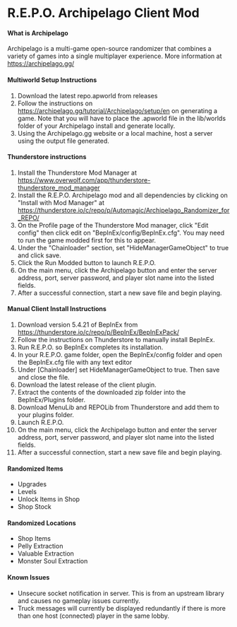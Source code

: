 # R.E.P.O. Archipelago Client Mod

#### What is Archipelago
Archipelago is a multi-game open-source randomizer that combines a variety of games into a single multiplayer experience.
More information at https://archipelago.gg/

#### Multiworld Setup Instructions
1) Download the latest repo.apworld from releases
2) Follow the instructions on https://archipelago.gg/tutorial/Archipelago/setup/en on generating a game. Note that you will have to place the .apworld file in the lib/worlds folder of your Archipelago install and generate locally.
3) Using the Archipelago.gg website or a local machine, host a server using the output file generated.

#### Thunderstore instructions
1) Install the Thunderstore Mod Manager at https://www.overwolf.com/app/thunderstore-thunderstore_mod_manager
2) Install the R.E.P.O. Archipelago mod and all dependencies by clicking on "Install with Mod Manager" at https://thunderstore.io/c/repo/p/Automagic/Archipelago_Randomizer_for_REPO/
3) On the Profile page of the Thunderstore Mod manager, click "Edit config" then click edit on "BepInEx/config/BepInEx.cfg". You may need to run the game modded first for this to appear.
4) Under the "Chainloader" section, set "HideManagerGameObject" to true and click save.
5) Click the Run Modded button to launch R.E.P.O.
6) On the main menu, click the Archipelago button and enter the server address, port, server password, and player slot name into the listed fields.
7) After a successful connection, start a new save file and begin playing.

#### Manual Client Install Instructions
1) Download version 5.4.21 of BepInEx from https://thunderstore.io/c/repo/p/BepInEx/BepInExPack/
2) Follow the instructions on Thunderstore to manually install BepInEx.
3) Run R.E.P.O. so BepInEx completes its installation.
4) In your R.E.P.O. game folder, open the BepInEx/config folder and open the BepInEx.cfg file with any text editor
5) Under [Chainloader] set HideManagerGameObject to true. Then save and close the file.
3) Download the latest release of the client plugin.
4) Extract the contents of the downloaded zip folder into the BepInEx/Plugins folder.
6) Download MenuLib and REPOLib from Thunderstore and add them to your plugins folder.
7) Launch R.E.P.O.
8) On the main menu, click the Archipelago button and enter the server address, port, server password, and player slot name into the listed fields.
9) After a successful connection, start a new save file and begin playing.

#### Randomized Items
- Upgrades
- Levels
- Unlock Items in Shop
- Shop Stock

#### Randomized Locations
- Shop Items
- Pelly Extraction
- Valuable Extraction
- Monster Soul Extraction

#### Known Issues
- Unsecure socket notification in server. This is from an upstream library and causes no gameplay issues currently.
- Truck messages will currently be displayed redundantly if there is more than one host (connected) player in the same lobby.
